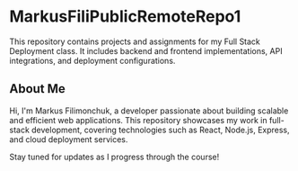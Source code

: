 # MarkusFiliPublicRemoteRepo1
This repository contains projects and assignments for my Full Stack Deployment class. It includes backend and frontend implementations, API integrations, and deployment configurations.  

## About Me  
Hi, I'm Markus Filimonchuk, a developer passionate about building scalable and efficient web applications. This repository showcases my work in full-stack development, covering technologies such as React, Node.js, Express, and cloud deployment services.  

Stay tuned for updates as I progress through the course!  

